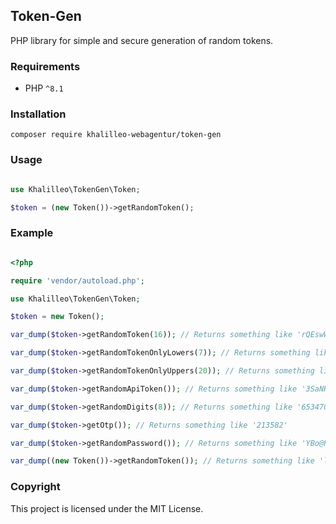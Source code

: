 ## Token-Gen

PHP library for simple and secure generation of random tokens.

### Requirements

* PHP `^8.1`

### Installation

`composer require khalilleo-webagentur/token-gen`

### Usage

```php

use Khalilleo\TokenGen\Token;

$token = (new Token())->getRandomToken();

```

### Example

```php

<?php

require 'vendor/autoload.php';

use Khalilleo\TokenGen\Token;

$token = new Token();

var_dump($token->getRandomToken(16)); // Returns something like 'rQEswWjT3cKtB6uL'

var_dump($token->getRandomTokenOnlyLowers(7)); // Returns something like 'pcstkew'

var_dump($token->getRandomTokenOnlyUppers(20)); // Returns something like 'QVYRPUZGTOESJXLWICMA'

var_dump($token->getRandomApiToken()); // Returns something like '3SaNHvMndKCOBgIRPUw7XkAmTWypGri4'

var_dump($token->getRandomDigits(8)); // Returns something like '65347092'

var_dump($token->getOtp()); // Returns something like '213582'

var_dump($token->getRandomPassword()); // Returns something like 'YBo@RUV6' (Default: 8)

var_dump((new Token())->getRandomToken()); // Returns something like 'lBwF7hTu1sqNfUIXD2zdW6Pvnyrx5b0Y' (Default: 32)

```

### Copyright

This project is licensed under the MIT License.
